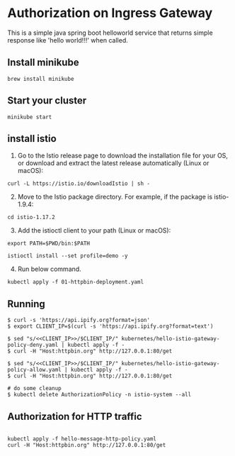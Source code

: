 # Authorization on Ingress Gateway

This is a simple java spring boot helloworld service that returns simple response like 'hello world!!!' when called.

## Install minikube
```
brew install minikube

```

## Start your cluster

```
minikube start

```

## install istio

1. Go to the Istio release page to download the installation file for your OS, or download and extract the latest release automatically (Linux or macOS):

```
curl -L https://istio.io/downloadIstio | sh -

```

2. Move to the Istio package directory. For example, if the package is istio-1.9.4:
```
cd istio-1.17.2
```

3. Add the istioctl client to your path (Linux or macOS):
```
export PATH=$PWD/bin:$PATH

istioctl install --set profile=demo -y

```
4. Run below command.
```
kubectl apply -f 01-httpbin-deployment.yaml

```
## Running

```
$ curl -s 'https://api.ipify.org?format=json'
$ export CLIENT_IP=$(curl -s 'https://api.ipify.org?format=text')

$ sed "s/<<CLIENT_IP>>/$CLIENT_IP/" kubernetes/hello-istio-gateway-policy-deny.yaml | kubectl apply -f -
$ curl -H "Host:httpbin.org" http://127.0.0.1:80/get

$ sed "s/<<CLIENT_IP>>/$CLIENT_IP/" kubernetes/hello-istio-gateway-policy-allow.yaml | kubectl apply -f -
$ curl -H "Host:httpbin.org" http://127.0.0.1:80/get

# do some cleanup
$ kubectl delete AuthorizationPolicy -n istio-system --all

```
## Authorization for HTTP traffic

```

kubectl apply -f hello-message-http-policy.yaml
curl -H "Host:httpbin.org" http://127.0.0.1:80/get


```
